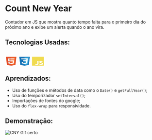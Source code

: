 # Count New Year
Contador em JS que mostra quanto tempo falta para o primeiro dia do próximo ano e exibe um alerta quando o ano vira.

## Tecnologias Usadas: 

<div style="display: inline_block"><br>
  <img align="center" alt="DiasMath-HTML" height="30" width="40" src="https://raw.githubusercontent.com/devicons/devicon/master/icons/html5/html5-original.svg">
  <img align="center" alt="DiasMath-CSS" height="30" width="40" src="https://raw.githubusercontent.com/devicons/devicon/master/icons/css3/css3-original.svg">
  <img align="center" alt="DiasMath-Js" height="30" width="40" src="https://raw.githubusercontent.com/devicons/devicon/master/icons/javascript/javascript-plain.svg">
</div>

## Aprendizados:

* Uso de funções e métodos de data como o `Date()` e `getFullYear()`;
* Uso do temporizador `setInterval()`;
* Importações de fontes do google;
* Uso do `flex-wrap` para responsividade.

## Demonstração:

![CNY Gif certo](https://github.com/DiasMath/CountNewYear/assets/92406256/57d376dc-479d-4f5f-bc80-1f3b2e3b3f9e)
